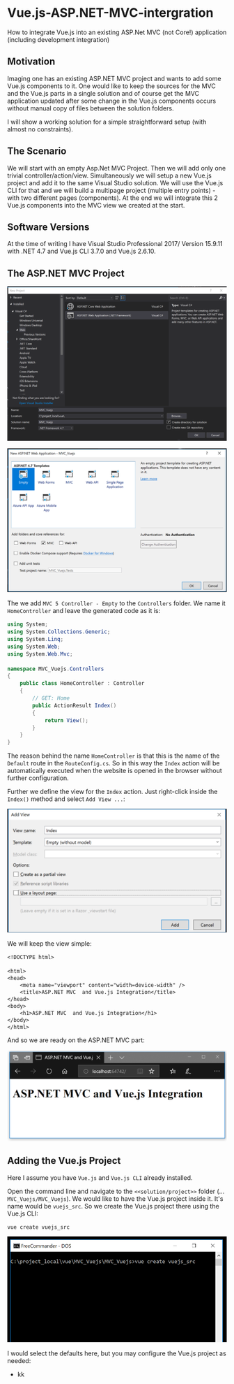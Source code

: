 # Vue.js-ASP.NET-MVC-intergration
How to integrate Vue.js into an existing ASP.Net MVC (not Core!) application (including development integration)

## Motivation

Imaging one has an existing ASP.NET MVC project and wants to add some Vue.js components to it. One would like to keep the sources for the MVC and the Vue.js parts in a single solution and of course get the MVC application updated after some change in the Vue.js components occurs without manual copy of files between the solution folders.

I will show a working solution for a simple straightforward setup (with almost no constraints). 

## The Scenario

We will start with an empty Asp.Net MVC Project. Then we will add only one trivial controller/action/view. Simultaneously we will setup a new Vue.js project and add it to the same Visual Studio solution. We will use the Vue.js CLI for that and we will build a multipage project (multiple entry points) - with two different pages (components). At the end we will integrate this 2 Vue.js components into the MVC view we created at the start.

## Software Versions

At the time of writing I have Visual Studio Professional 2017/ Version 15.9.11 with .NET 4.7 and Vue.js CLI 3.7.0 and Vue.js 2.6.10.

## The ASP.NET MVC Project

![Selecting the ASP.NET MVC project template](img/MVC_Project.PNG)

![Template Options](img/MVC_project_options.png)

The we add `MVC 5 Controller - Empty` to the `Controllers` folder. We name it `HomeController` and leave the generated code as it is:
```csharp
using System;
using System.Collections.Generic;
using System.Linq;
using System.Web;
using System.Web.Mvc;

namespace MVC_Vuejs.Controllers
{
    public class HomeController : Controller
    {
        // GET: Home
        public ActionResult Index()
        {
            return View();
        }
    }
}
```

The reason behind the name `HomeController` is that this is the name of the `Default` route in the `RouteConfig.cs`. So in this way the `Index` action will be automatically executed when the website is opened in the browser without  further configuration.

Further we define the view for the `Index` action. Just right-click inside the `Index()` method and select `Add View ...`:

![Add View ...](img/AddView.png)

We will keep the view simple:

```razor
<!DOCTYPE html>

<html>
<head>
    <meta name="viewport" content="width=device-width" />
    <title>ASP.NET MVC  and Vue.js Integration</title>
</head>
<body>
    <h1>ASP.NET MVC  and Vue.js Integration</h1>
</body>
</html>
```

And so we are ready on the ASP.NET MVC part:

![MVC in the browser](img/MVC_browser.PNG)

## Adding the Vue.js Project

Here I assume you have `Vue.js` and `Vue.js CLI` already installed.

Open the command line and navigate to the `<<solution/project>>` folder (... `MVC_Vuejs/MVC_Vuejs`). We would like to have the Vue.js project inside it. It's name would be `vuejs_src`. So we create the Vue.js project there using the Vue.js CLI:

```
vue create vuejs_src
```
![Command propmt](img/vuejs_command.png)

I would select the defaults here, but you may configure the Vue.js project as needed:
- kk


